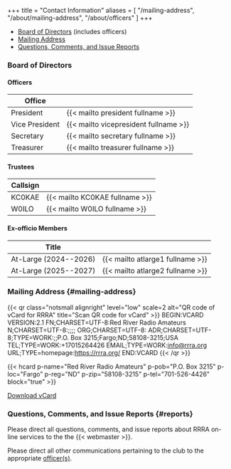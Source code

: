 +++
title = "Contact Information"
aliases = [ "/mailing-address", "/about/mailing-address", "/about/officers" ]
+++
* [Board of Directors](#board-of-directors) (includes officers)
* [Mailing Address](#mailing-address)
* [Questions, Comments, and Issue Reports](#reports)

### Board of Directors

#### Officers

| Office         |                                       |
| -------------- | ------------------------------------- |
| President      | {{< mailto president fullname >}}     |
| Vice President | {{< mailto vicepresident fullname >}} |
| Secretary      | {{< mailto secretary fullname >}}     |
| Treasurer      | {{< mailto treasurer fullname >}}     |

#### Trustees

| Callsign       |                                       |
| -------------- | ------------------------------------- |
| KC0KAE         | {{< mailto KC0KAE fullname >}}        |
| W0ILO          | {{< mailto W0ILO fullname >}}         |

#### Ex-officio Members

<!--* None for 2021-->
<!--| President (2019-2022) | {{< mailto W0JPJ fullname >}}    | -->

| Title                 |                                  |
| --------------------- |--------------------------------- |
| At-Large (2024--2026) | {{< mailto atlarge1 fullname >}} |
| At-Large (2025--2027) | {{< mailto atlarge2 fullname >}} |

### Mailing Address {#mailing-address}

{{< qr class="notsmall alignright" level="low" scale=2 alt="QR code of vCard for RRRA" title="Scan QR code for vCard"  >}}
BEGIN:VCARD
VERSION:2.1
FN;CHARSET=UTF-8:Red River Radio Amateurs 
N;CHARSET=UTF-8:;;;;
ORG;CHARSET=UTF-8:
ADR;CHARSET=UTF-8;TYPE=WORK:;;P.O. Box 3215;Fargo;ND;58108-3215;USA
TEL;TYPE=WORK:+17015264426
EMAIL;TYPE=WORK:info@rrra.org
URL;TYPE=homepage:https://rrra.org/
END:VCARD
{{< /qr >}}

{{< hcard p-name="Red River Radio Amateurs" p-pob="P.O. Box 3215" p-loc="Fargo" p-reg="ND" p-zip="58108-3215" p-tel="701-526-4426" block="true" >}}

<span class="genericons-neue genericons-neue-download"></span> <a href="data:text/vcard;charset=utf-8;base64,QkVHSU46VkNBUkQKVkVSU0lPTjoyLjEKRk47Q0hBUlNFVD1VVEYtODpSZWQgUml2ZXIgUmFkaW8gQW1hdGV1cnMKTjtDSEFSU0VUPVVURi04Ojs7OzsKT1JHO0NIQVJTRVQ9VVRGLTg6CkFEUjtDSEFSU0VUPVVURi04O1RZUEU9V09SSzo7O1AuTy4gQm94IDMyMTU7RmFyZ287TkQ7NTgxMDgtMzIxNTtVU0EKVEVMO1RZUEU9V09SSzorMTcwMTUyNjQ0MjYKRU1BSUw7VFlQRT1XT1JLOmluZm9AcnJyYS5vcmcKVVJMO1RZUEU9aG9tZXBhZ2U6aHR0cHM6Ly9ycnJhLm9yZy8KRU5EOlZDQVJECg==" download="rrra.vcf">Download vCard</a>

### Questions, Comments, and Issue Reports {#reports}

Please direct all questions, comments, and issue reports about 
RRRA on-line services to the the {{< webmaster >}}.

Please direct all other communications pertaining to the club to the
appropriate [officer\(s\)](#officers).

